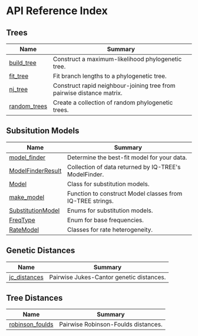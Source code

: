 # API Reference Index

## Trees

| Name | Summary |
|------|---------|
| [build_tree](tree/build_tree.md) |  Construct a maximum-likelihood phylogenetic tree. |
| [fit_tree](tree/fit_tree.md) | Fit branch lengths to a phylogenetic tree. |
| [nj_tree](tree/nj_tree.md) | Construct rapid neighbour-joining tree from pairwise distance matrix. |
| [random_trees](tree/random_trees.md) | Create a collection of random phylogenetic trees. |

## Subsitution Models

| Name | Summary |
|------|---------|
| [model_finder](model/model_finder.md) | Determine the best-fit model for your data. |
| [ModelFinderResult](model/ModelFinderResult.md) | Collection of data returned by IQ-TREE's ModelFinder. |
| [Model](model/Model.md) |  Class for substitution models. |
| [make_model](model/make_model.md) |  Function to construct Model classes from IQ-TREE strings. |
| [SubstitutionModel](model/SubstitutionModel.md) | Enums for substitution models. |
| [FreqType](model/FreqType.md) | Enum for base frequencies. |
| [RateModel](model/RateModel.md) | Classes for rate heterogeneity. |

## Genetic Distances

| Name | Summary |
|------|---------|
| [jc_distances](genetic_distance/jc_distances.md) |  Pairwise Jukes-Cantor genetic distances. |

## Tree Distances

| Name | Summary |
|------|---------|
| [robinson_foulds](tree_distance/robinson_foulds.md) |  Pairwise Robinson-Foulds distances. |
